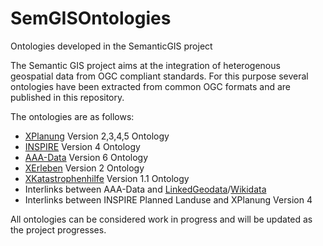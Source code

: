 # SemGISOntologies
Ontologies developed in the SemanticGIS project

The Semantic GIS project aims at the integration of heterogenous geospatial data from OGC compliant standards. For this purpose several ontologies have been extracted from common OGC formats and are published in this repository.
 
The ontologies are as follows:  

- [XPlanung](http://www.xplanungwiki.de/index.php?title=Xplanung_Wiki) Version 2,3,4,5 Ontology
- [INSPIRE](http://inspire.ec.europa.eu) Version 4 Ontology
- [AAA-Data](http://www.adv-online.de/Products/Real-Estate-Cadastre/ALKIS/) Version 6 Ontology
- [XErleben](http://www.xerleben.de) Version 2 Ontology
- [XKatastrophenhilfe](https://www.bbk.bund.de/DE/AufgabenundAusstattung/Krisenmanagement/xkatastrophenhilfe/xkatastrophenhilfe_node.html) Version 1.1 Ontology
- Interlinks between AAA-Data and [LinkedGeodata](http://linkedgeodata.org/About)/[Wikidata](https://www.wikidata.org/wiki/Wikidata:Main_Page)
- Interlinks between INSPIRE Planned Landuse and XPlanung Version 4

All ontologies can be considered work in progress and will be updated as the project progresses.
